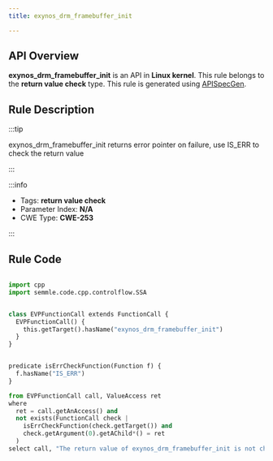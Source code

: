 ```yaml
---
title: exynos_drm_framebuffer_init

---
```



## API Overview
**exynos_drm_framebuffer_init** is an API in **Linux kernel**. This rule belongs to the **return value check** type. This rule is generated using [APISpecGen](../../tools/APISpecGen).
## Rule Description

:::tip

exynos_drm_framebuffer_init returns error pointer on failure, use IS_ERR to check the return value

:::

:::info

- Tags: **return value check**
- Parameter Index: **N/A**
- CWE Type: **CWE-253**

:::

## Rule Code
```python

import cpp
import semmle.code.cpp.controlflow.SSA


class EVPFunctionCall extends FunctionCall {
  EVPFunctionCall() {
    this.getTarget().hasName("exynos_drm_framebuffer_init")
  }
}


predicate isErrCheckFunction(Function f) {
  f.hasName("IS_ERR") 
}

from EVPFunctionCall call, ValueAccess ret
where
  ret = call.getAnAccess() and
  not exists(FunctionCall check |
    isErrCheckFunction(check.getTarget()) and
    check.getArgument(0).getAChild*() = ret
  )
select call, "The return value of exynos_drm_framebuffer_init is not checked with IS_ERR."
    
```